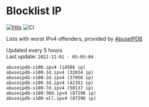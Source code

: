 # Blocklist IP

[![Hits](https://hits.seeyoufarm.com/api/count/incr/badge.svg?url=https%3A%2F%2Fgithub.com%2Fborestad%2Fblocklist-ip%2F&count_bg=%2379C83D&title_bg=%23555555&icon=&icon_color=%23E7E7E7&title=hits&edge_flat=false)](https://hits.seeyoufarm.com)  ![CI](https://img.shields.io/github/workflow/status/borestad/blocklist-ip/CI?style=flat-square)

Lists with worst IPv4 offenders, provided by [AbuseIPDB](https://www.abuseipdb.com/)

<!-- FOOTER-PLACEHOLDER -->
Updated every 5 hours<br>
Last update: `2022-12-01 - 05:05:04`
```
abuseipdb-s100.ipv4 (14586 ip)
abuseipdb-s100-1d.ipv4 (32034 ip)
abuseipdb-s100-2d.ipv4 (37956 ip)
abuseipdb-s100-3d.ipv4 (42351 ip)
abuseipdb-s100-7d.ipv4 (50137 ip)
abuseipdb-s100-30d.ipv4 (87296 ip)
abuseipdb-s100-all.ipv4 (87296 ip)
```
